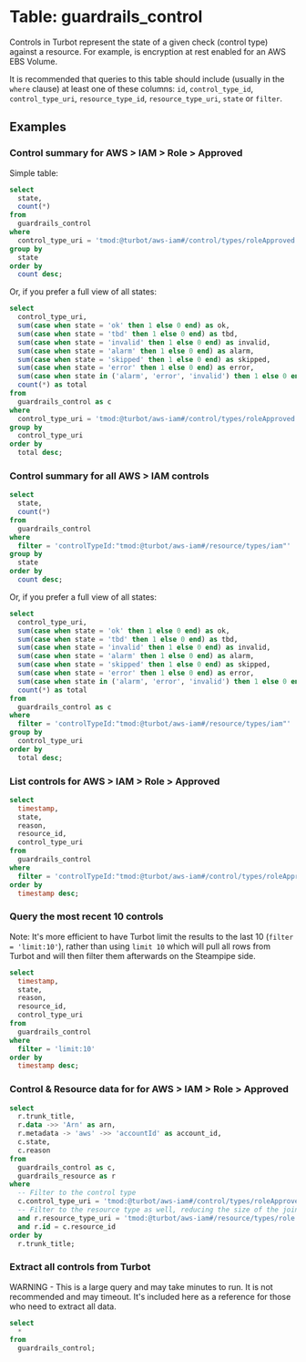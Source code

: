 # Table: guardrails_control

Controls in Turbot represent the state of a given check (control type) against
a resource. For example, is encryption at rest enabled for an AWS EBS Volume.

It is recommended that queries to this table should include (usually in the `where` clause) at least one
of these columns: `id`, `control_type_id`, `control_type_uri`,
`resource_type_id`, `resource_type_uri`, `state` or `filter`.

## Examples

### Control summary for AWS > IAM > Role > Approved

Simple table:

```sql
select
  state,
  count(*)
from
  guardrails_control
where
  control_type_uri = 'tmod:@turbot/aws-iam#/control/types/roleApproved'
group by
  state
order by
  count desc;
```

Or, if you prefer a full view of all states:

```sql
select
  control_type_uri,
  sum(case when state = 'ok' then 1 else 0 end) as ok,
  sum(case when state = 'tbd' then 1 else 0 end) as tbd,
  sum(case when state = 'invalid' then 1 else 0 end) as invalid,
  sum(case when state = 'alarm' then 1 else 0 end) as alarm,
  sum(case when state = 'skipped' then 1 else 0 end) as skipped,
  sum(case when state = 'error' then 1 else 0 end) as error,
  sum(case when state in ('alarm', 'error', 'invalid') then 1 else 0 end) as alert,
  count(*) as total
from
  guardrails_control as c
where
  control_type_uri = 'tmod:@turbot/aws-iam#/control/types/roleApproved'
group by
  control_type_uri
order by
  total desc;
```

### Control summary for all AWS > IAM controls

```sql
select
  state,
  count(*)
from
  guardrails_control
where
  filter = 'controlTypeId:"tmod:@turbot/aws-iam#/resource/types/iam"'
group by
  state
order by
  count desc;
```

Or, if you prefer a full view of all states:

```sql
select
  control_type_uri,
  sum(case when state = 'ok' then 1 else 0 end) as ok,
  sum(case when state = 'tbd' then 1 else 0 end) as tbd,
  sum(case when state = 'invalid' then 1 else 0 end) as invalid,
  sum(case when state = 'alarm' then 1 else 0 end) as alarm,
  sum(case when state = 'skipped' then 1 else 0 end) as skipped,
  sum(case when state = 'error' then 1 else 0 end) as error,
  sum(case when state in ('alarm', 'error', 'invalid') then 1 else 0 end) as alert,
  count(*) as total
from
  guardrails_control as c
where
  filter = 'controlTypeId:"tmod:@turbot/aws-iam#/resource/types/iam"'
group by
  control_type_uri
order by
  total desc;
```

### List controls for AWS > IAM > Role > Approved

```sql
select
  timestamp,
  state,
  reason,
  resource_id,
  control_type_uri
from
  guardrails_control
where
  filter = 'controlTypeId:"tmod:@turbot/aws-iam#/control/types/roleApproved" controlTypeLevel:self'
order by
  timestamp desc;
```

### Query the most recent 10 controls

Note: It's more efficient to have Turbot limit the results to the last 10
(`filter = 'limit:10'`), rather than using `limit 10` which will pull all rows
from Turbot and will then filter them afterwards on the Steampipe side.

```sql
select
  timestamp,
  state,
  reason,
  resource_id,
  control_type_uri
from
  guardrails_control
where
  filter = 'limit:10'
order by
  timestamp desc;
```

### Control & Resource data for for AWS > IAM > Role > Approved

```sql
select
  r.trunk_title,
  r.data ->> 'Arn' as arn,
  r.metadata -> 'aws' ->> 'accountId' as account_id,
  c.state,
  c.reason
from
  guardrails_control as c,
  guardrails_resource as r
where
  -- Filter to the control type
  c.control_type_uri = 'tmod:@turbot/aws-iam#/control/types/roleApproved'
  -- Filter to the resource type as well, reducing the size of the join
  and r.resource_type_uri = 'tmod:@turbot/aws-iam#/resource/types/role'
  and r.id = c.resource_id
order by
  r.trunk_title;
```

### Extract all controls from Turbot

WARNING - This is a large query and may take minutes to run. It is not recommended and may timeout.
It's included here as a reference for those who need to extract all data.

```sql
select
  *
from
  guardrails_control;
```
